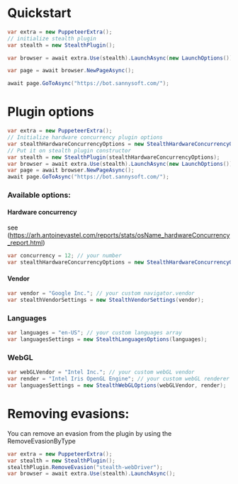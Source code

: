 # Quickstart

```c#
var extra = new PuppeteerExtra();
// initialize stealth plugin
var stealth = new StealthPlugin();

var browser = await extra.Use(stealth).LaunchAsync(new LaunchOptions());

var page = await browser.NewPageAsync();

await page.GoToAsync("https://bot.sannysoft.com/");
```

# Plugin options

```c#
var extra = new PuppeteerExtra();
// Initialize hardware concurrency plugin options
var stealthHardwareConcurrencyOptions = new StealthHardwareConcurrencyOptions(12);
// Put it on stealth plugin constructor
var stealth = new StealthPlugin(stealthHardwareConcurrencyOptions);
var browser = await extra.Use(stealth).LaunchAsync(new LaunchOptions());
var page = await browser.NewPageAsync();
await page.GoToAsync("https://bot.sannysoft.com/");
```

### Available options:

#### Hardware concurrency

see (https://arh.antoinevastel.com/reports/stats/osName_hardwareConcurrency_report.html)

```c#
var concurrency = 12; // your number
var stealthHardwareConcurrencyOptions = new StealthHardwareConcurrencyOptions(concurrency);
```

#### Vendor

```c#
var vendor = "Google Inc."; // your custom navigator.vendor
var stealthVendorSettings = new StealthVendorSettings(vendor);
```

### Languages

```c#
var languages = "en-US"; // your custom languages array
var languagesSettings = new StealthLanguagesOptions(languages);
```

### WebGL

```c#
var webGLVendor = "Intel Inc."; // your custom webGL vendor
var render = "Intel Iris OpenGL Engine"; // your custom webGL renderer
var languagesSettings = new StealthWebGLOptions(webGLVendor, render);
```

# Removing evasions:

You can remove an evasion from the plugin by using the RemoveEvasionByType

```c#
var extra = new PuppeteerExtra();
var stealth = new StealthPlugin();
stealthPlugin.RemoveEvasion("stealth-webDriver");
var browser = await extra.Use(stealth).LaunchAsync();
```
